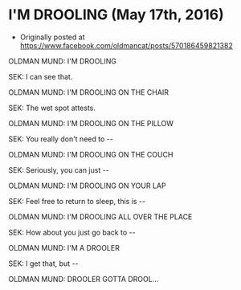 # I'M DROOLING (May 17th, 2016)

 * Originally posted at https://www.facebook.com/oldmancat/posts/570186459821382

OLDMAN MUND: I'M DROOLING

SEK: I can see that.

OLDMAN MUND: I'M DROOLING ON THE CHAIR

SEK: The wet spot attests.

OLDMAN MUND: I'M DROOLING ON THE PILLOW

SEK: You really don't need to --

OLDMAN MUND: I'M DROOLING ON THE COUCH

SEK: Seriously, you can just --

OLDMAN MUND: I'M DROOLING ON YOUR LAP

SEK: Feel free to return to sleep, this is --

OLDMAN MUND: I'M DROOLING ALL OVER THE PLACE

SEK: How about you just go back to --

OLDMAN MUND: I'M A DROOLER

SEK: I get that, but --

OLDMAN MUND: DROOLER GOTTA DROOL...


